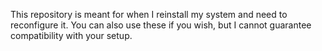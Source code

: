This repository is meant for when I reinstall my system and need to reconfigure it. 
You can also use these if you wish, but I cannot guarantee compatibility with your setup.

